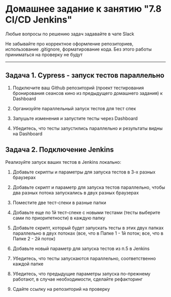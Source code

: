 # Домашнее задание к занятию "7.8 CI/CD Jenkins"

Любые вопросы по решению задач задавайте в чате Slack

Не забывайте про корректное оформление репозиториев, использование .gitignore, форматирование кода. Без этого работы приниматься на проверку не будут

---

  ## Задача 1. Cypress - запуск тестов параллельно

  1. Подключите ваш Github репозиторий (проект тестирования бронирования сеансов кино из предыдущего домашнего задания) к Dashboard
  
  2. Организуйте параллельный запуск тестов для тест спек

  3. Запушьте изменения и запустите тесты через Dashboard
  
  4. Убедитесь, что тесты запустились параллельно и результаты видны на Dashboard
    

  ## Задача 2. Подключение Jenkins 
  
  Реализуйте запуск ваших тестов в Jenkins локально:
  
  1. Добавьте скрипты и параметры для запуска тестов в 3-х разных браузерах
  
  2. Добавьте скрипт и параметр для запуска тестов параллельно, чтобы два разных потока запускались в двух разных браузерах
  
  3. Поместите две тест-спеки в разные папки
  
  4. Добавьте еще по 1й тест-спеке с новыми тестами (тесты выберите сами по приоритетности) в каждую папку
  
  5. Добавьте скрипт, который будет запускать тесты в этих двух папках параллельно в двух потоках (все, что в Папке 1 - 1й поток; все, что в Папке 2 - 2й поток)
  
  6. Добавьте новый параметр для запуска тестов из п.5 в Jenkins
  
  7. Убедитесь, что тесты запускаются параллельно, соответственно каждой папке
  
  8. Убедитесь, что предыдущие параметры запуска по-прежнему работают, в случае необходимости, сделайте рефакторинг
  
  9. Сдайте ссылку на репозиторий на проверку   
